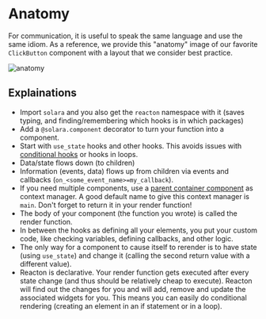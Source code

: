 # Anatomy

For communication, it is useful to speak the same language and use the same idiom.
As a reference, we provide this "anatomy" image of our favorite `ClickButton` component with a layout that we consider best practice.

![anatomy](/static/public/docs/anatomy.png)

## Explainations

 * Import `solara` and you also get the `reacton` namespace with it (saves typing, and finding/remembering which hooks is in which packages)
 * Add a `@solara.component` decorator to turn your function into a component.
 * Start with `use_state` hooks and other hooks. This avoids issues with [conditional hooks](/docs/understanding/rules-of-hook) or hooks in loops.
 * Data/state flows down (to children)
 * Information (events, data) flows up from children via events and callbacks (`on_<some_event_name>=my_callback`).
 * If you need multiple components, use a [parent container component](/api#layout) as context manager. A good default name to give this context manager is `main`. Don't forget to return it in your render function!
 * The body of your component (the function you wrote) is called the render function.
 * In between the hooks as defining all your elements, you put your custom code, like checking variables, defining callbacks, and other logic.
 * The only way for a component to cause itself to rerender is to have state (using `use_state`) and change it (calling the second return value with a different value).
 * Reacton is declarative. Your render function gets executed after every state change (and thus should be relatively cheap to execute). Reacton will find out the changes for you and will add, remove and update the associated widgets for you. This means you can easily do conditional rendering (creating an element in an if statement or in a loop).
